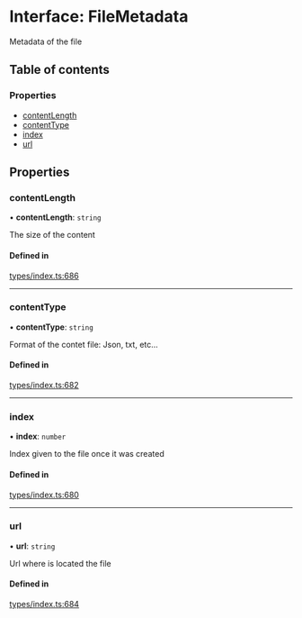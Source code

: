 # Interface: FileMetadata

Metadata of the file

## Table of contents

### Properties

- [contentLength](FileMetadata.md#contentlength)
- [contentType](FileMetadata.md#contenttype)
- [index](FileMetadata.md#index)
- [url](FileMetadata.md#url)

## Properties

### contentLength

• **contentLength**: `string`

The size of the content

#### Defined in

[types/index.ts:686](https://github.com/nevermined-io/components-catalog/blob/95bbb52/lib/src/types/index.ts#L686)

___

### contentType

• **contentType**: `string`

Format of the contet file: Json, txt, etc...

#### Defined in

[types/index.ts:682](https://github.com/nevermined-io/components-catalog/blob/95bbb52/lib/src/types/index.ts#L682)

___

### index

• **index**: `number`

Index given to the file once it was created

#### Defined in

[types/index.ts:680](https://github.com/nevermined-io/components-catalog/blob/95bbb52/lib/src/types/index.ts#L680)

___

### url

• **url**: `string`

Url where is located the file

#### Defined in

[types/index.ts:684](https://github.com/nevermined-io/components-catalog/blob/95bbb52/lib/src/types/index.ts#L684)
